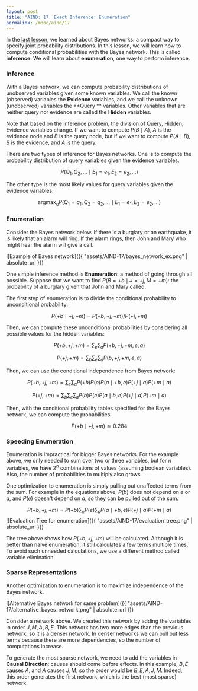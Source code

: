 ```yaml
---
layout: post
title: "AIND: 17. Exact Inference: Enumeration"
permalink: /mooc/aind/17
---
```


In the [last lesson](/mooc/aind/16), we learned about Bayes networks: a compact way to specify joint probability distributions. In this lesson, we will learn how to compute conditional probabilities with the Bayes network. This is called **inference**. We will learn about **enumeration**, one way to perform inference.

### Inference

With a Bayes network, we can compute probability distributions of unobserved variables given some known variables. We call the known (observed) variables the **Evidence** variables, and we call the unknown (unobserved) variables the **Query ** variables. Other variables that are neither query nor evidence are called the **Hidden** variables.

Note that based on the inference problem, the division of Query, Hidden, Evidence variables change. If we want to compute $P(B \mid A)$, $A$ is the evidence node and $B$ is the query node, but if we want to compute $P(A \mid B)$, $B$ is the evidence, and $A$ is the query.

There are two types of inference for Bayes networks. One is to compute the probability distribution of query variables given the evidence variables. 

$$ P(Q_1, Q_2, \ldots \mid E_1 = e_1, E_2 = e_2, \ldots) $$

The other type is the most likely values for query variables given the evidence variables.

$$ \text{argmax}_q P(Q_1 = q_1, Q_2 = q_2, \ldots \mid E_1 = e_1, E_2 = e_2, \ldots) $$

### Enumeration

Consider the Bayes network below. If there is a burglary or an earthquake, it is likely that an alarm will ring. If the alarm rings, then John and Mary who might hear the alarm will give a call.

![Example of Bayes network]({{ "assets/AIND-17/bayes_network_ex.png" | absolute_url }})

One simple inference method is **Enumeration**: a method of going through all possible. Suppose that we want to find $P(B = +b \mid J = +j, M = +m)$: the probability of a burglary given that John and Mary called.

The first step of enumeration is to divide the conditional probability to unconditional probability:

$$ P(+b \mid +j, +m) = P(+b, +j, +m) / P(+j, +m) $$

Then, we can compute these unconditional probabilities by considering all possible values for the hidden variables:

$$ P(+b, +j, +m) = \sum_e \sum_a P(+b, +j, +m, e, a) $$

$$ P(+j, +m) = \sum_b \sum_e \sum_a P(b, +j, +m, e, a) $$

Then, we can use the conditional independence from Bayes network:

$$  P(+b, +j, +m) = \sum_e \sum_a P(+b) P(e) P(a \mid +b, e) P(+j \mid a) P(+m \mid a) $$

$$ P(+j, +m) = \sum_b \sum_e \sum_a P(b) P(e) P(a \mid b, e) P(+j \mid a) P(+m \mid a) $$

Then, with the conditional probability tables specified for the Bayes network, we can compute the probabilities.

$$ P(+b \mid +j, +m) \simeq 0.284 $$

### Speeding Enumeration

Enumeration is impractical for bigger Bayes networks. For the example above, we only needed to sum over two or three variables, but for $n$ variables, we have $2^n$ combinations of values (assuming boolean variables). Also, the number of probabilities to multiply also grows.

One optimization to enumeration is simply pulling out unaffected terms from the sum. For example in the equations above, $P(b)$ does not depend on $e$ or $a$, and $P(e)$ doesn't depend on $a$, so they can be pulled out of the sum.

$$
P(+b, +j, +m) = P(+b) \sum_e P(e) \sum_a P(a \mid +b, e) P(+j \mid a) P(+m \mid a)
$$
![Evaluation Tree for enumeration]({{ "assets/AIND-17/evaluation_tree.png" | absolute_url }})

The tree above shows how $P(+b, +j, +m)$ will be calculated. Although it is better than naive enumeration, it still calculates a few terms multiple times. To avoid such unneeded calculations, we use a different method called variable elimination.

### Sparse Representations

Another optimization to enumeration is to maximize independence of the Bayes network.

![Alternative Bayes network for same problem]({{ "assets/AIND-17/alternative_bayes_network.png" | absolute_url }})

Consider a network above. We created this network by adding the variables in order $J, M, A, B, E$. This network has two more edges than the previous network, so it is a denser network. In denser networks we can pull out less terms because there are more dependencies, so the number of computations increase.

To generate the most sparse network, we need to add the variables in **Causal Direction**: causes should come before effects. In this example, $B, E$ causes $A$, and $A$ causes $J,M$, so the order would be $B, E, A, J, M$. Indeed, this order generates the first network, which is the best (most sparse) network.

